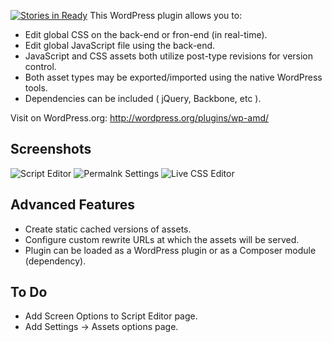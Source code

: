 [![Stories in Ready](https://badge.waffle.io/usabilitydynamics/wp-amd.png?label=ready&title=Ready)](https://waffle.io/usabilitydynamics/wp-amd)
This WordPress plugin allows you to:

* Edit global CSS on the back-end or fron-end (in real-time).
* Edit global JavaScript file using the back-end.
* JavaScript and CSS assets both utilize post-type revisions for version control.
* Both asset types may be exported/imported using the native WordPress tools.
* Dependencies can be included ( jQuery, Backbone, etc ).

Visit on WordPress.org: http://wordpress.org/plugins/wp-amd/

## Screenshots

![Script Editor](http://content.screencast.com/users/TwinCitiesTech.com/folders/Jing/media/1e02790f-83f4-418d-9e2e-218e1bae8686/00000685.png)
![Permalnk Settings](http://content.screencast.com/users/TwinCitiesTech.com/folders/Jing/media/ac1ff2ce-a50e-4c0d-a160-764e0884998c/00000683.png)
![Live CSS Editor](http://content.screencast.com/users/TwinCitiesTech.com/folders/Jing/media/1e02790f-83f4-418d-9e2e-218e1bae8686/00000685.png)

## Advanced Features
* Create static cached versions of assets.
* Configure custom rewrite URLs at which the assets will be served.
* Plugin can be loaded as a WordPress plugin or as a Composer module (dependency).

## To Do
* Add Screen Options to Script Editor page.
* Add Settings -> Assets options page.

